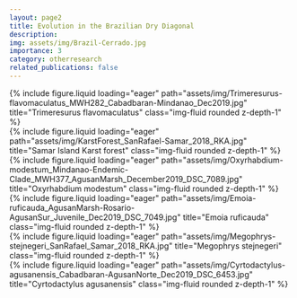 ```yaml
---
layout: page2
title: Evolution in the Brazilian Dry Diagonal
description: 
img: assets/img/Brazil-Cerrado.jpg
importance: 3
category: otherresearch
related_publications: false
---
```


<!--
Gymnodactylus-amarali-Brazil-Cerrado.jpg
-->


<div class="row">
    <div class="col-sm mt-3 mt-md-0">
        {% include figure.liquid loading="eager" path="assets/img/Trimeresurus-flavomaculatus_MWH282_Cabadbaran-Mindanao_Dec2019.jpg" title="Trimeresurus flavomaculatus" class="img-fluid rounded z-depth-1" %}
    </div>
    <div class="col-sm mt-3 mt-md-0">
        {% include figure.liquid loading="eager" path="assets/img/KarstForest_SanRafael-Samar_2018_RKA.jpg" title="Samar Island Karst forest" class="img-fluid rounded z-depth-1" %}
    </div>
    <div class="col-sm mt-3 mt-md-0">
        {% include figure.liquid loading="eager" path="assets/img/Oxyrhabdium-modestum_Mindanao-Endemic-Clade_MWH377_AgusanMarsh_December2019_DSC_7089.jpg" title="Oxyrhabdium modestum" class="img-fluid rounded z-depth-1" %}
    </div>
</div>
<div class="caption">
    <!--caption-->
</div>

<div class="row">
    <div class="col-sm mt-3 mt-md-0">
        {% include figure.liquid loading="eager" path="assets/img/Emoia-ruficauda_AgusanMarsh-Rosario-AgusanSur_Juvenile_Dec2019_DSC_7049.jpg" title="Emoia ruficauda" class="img-fluid rounded z-depth-1" %}
    </div>
    <div class="col-sm mt-3 mt-md-0">
        {% include figure.liquid loading="eager" path="assets/img/Megophrys-stejnegeri_SanRafael_Samar_2018_RKA.jpg" title="Megophrys stejnegeri" class="img-fluid rounded z-depth-1" %}
    </div>
    <div class="col-sm mt-3 mt-md-0">
        {% include figure.liquid loading="eager" path="assets/img/Cyrtodactylus-agusanensis_Cabadbaran-AgusanNorte_Dec2019_DSC_6453.jpg" title="Cyrtodactylus agusanensis" class="img-fluid rounded z-depth-1" %}
    </div>
</div>
<div class="caption">
    <!--caption-->
</div>
